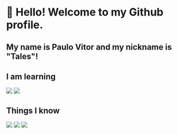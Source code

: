 # 👋 Hello! Welcome to my Github profile.
## My name is Paulo Vitor and my nickname is "Tales"!

## I am learning
<img src="https://cdn.jsdelivr.net/gh/devicons/devicon/icons/nodejs/nodejs-original.svg"/> <img src="https://cdn.jsdelivr.net/gh/devicons/devicon/icons/python/python-original.svg" />

## Things I know
<img src="https://cdn.jsdelivr.net/gh/devicons/devicon/icons/html5/html5-original.svg" /> <img src="https://cdn.jsdelivr.net/gh/devicons/devicon/icons/css3/css3-original.svg" /> <img src="https://cdn.jsdelivr.net/gh/devicons/devicon/icons/javascript/javascript-original.svg" />


<!--
**T4l3s/T4l3s** is a ✨ _special_ ✨ repository because its `README.md` (this file) appears on your GitHub profile.

Here are some ideas to get you started:

- 🔭 I’m currently working on ...
- 🌱 I’m currently learning ...
- 👯 I’m looking to collaborate on ...
- 🤔 I’m looking for help with ...
- 💬 Ask me about ...
- 📫 How to reach me: ...
- 😄 Pronouns: ...
- ⚡ Fun fact: ...
-->
